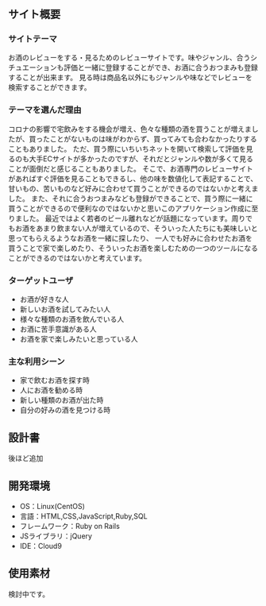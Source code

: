 # <SAKESAGASHI>

## サイト概要
### サイトテーマ
お酒のレビューをする・見るためのレビューサイトです。味やジャンル、合うシチュエーションも評価と一緒に登録することができ、お酒に合うおつまみも登録することが出来ます。
見る時は商品名以外にもジャンルや味などでレビューを検索することができます。

### テーマを選んだ理由
コロナの影響で宅飲みをする機会が増え、色々な種類の酒を買うことが増えましたが、買ったことがないものは味がわからず、買ってみても合わなかったりすることもありました。
ただ、買う際にいちいちネットを開いて検索して評価を見るのも大手ECサイトが多かったのですが、それだとジャンルや数が多くて見ることが面倒だと感じることもありました。
そこで、お酒専門のレビューサイトがあればすぐ評価を見ることもできるし、他の味を数値化して表記することで、甘いもの、苦いものなど好みに合わせて買うことができるのではないかと考えました。
また、それに合うおつまみなども登録ができることで、買う際に一緒に買うことができるので便利なのではないかと思いこのアプリケーション作成に至りました。
最近ではよく若者のビール離れなどが話題になっています。周りでもお酒をあまり飲まない人が増えているので、そういった人たちにも美味しいと思ってもらえるようなお酒を一緒に探したり、
一人でも好みに合わせたお酒を買うことで家で楽しめたり、そういったお酒を楽しむための一つのツールになることができるのではないかと考えています。

### ターゲットユーザ
- お酒が好きな人
- 新しいお酒を試してみたい人
- 様々な種類のお酒を飲んでいる人
- お酒に苦手意識がある人
- お酒を家で楽しみたいと思っている人

### 主な利用シーン
- 家で飲むお酒を探す時
- 人にお酒を勧める時
- 新しい種類のお酒が出た時
- 自分の好みの酒を見つける時

## 設計書
後ほど追加

## 開発環境
- OS：Linux(CentOS)
- 言語：HTML,CSS,JavaScript,Ruby,SQL
- フレームワーク：Ruby on Rails
- JSライブラリ：jQuery
- IDE：Cloud9

## 使用素材
検討中です。
